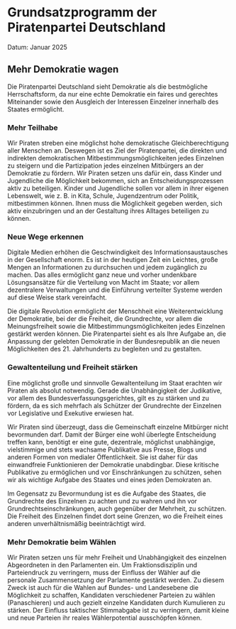 # Grundsatzprogramm der Piratenpartei Deutschland
Datum: Januar 2025

## Mehr Demokratie wagen 

Die Piratenpartei Deutschland sieht Demokratie als die bestmögliche Herrschaftsform, da nur eine echte Demokratie ein faires und gerechtes Miteinander sowie den Ausgleich der Interessen Einzelner innerhalb des Staates ermöglicht.


### Mehr Teilhabe 

Wir Piraten streben eine möglichst hohe demokratische Gleichberechtigung aller Menschen an. Deswegen ist es Ziel der Piratenpartei, die direkten und indirekten demokratischen Mitbestimmungsmöglichkeiten jedes Einzelnen zu steigern und die Partizipation jedes einzelnen Mitbürgers an der Demokratie zu fördern. Wir Piraten setzen uns dafür ein, dass Kinder und Jugendliche die Möglichkeit bekommen, sich an Entscheidungsprozessen aktiv zu beteiligen. Kinder und Jugendliche sollen vor allem in ihrer eigenen Lebenswelt, wie z. B. in Kita, Schule, Jugendzentrum oder Politik, mitbestimmen können. Ihnen muss die Möglichkeit gegeben werden, sich aktiv einzubringen und an der Gestaltung ihres Alltages beteiligen zu können.

### Neue Wege erkennen

Digitale Medien erhöhen die Geschwindigkeit des Informationsaustausches in der Gesellschaft enorm. Es ist in der heutigen Zeit ein Leichtes, große Mengen an Informationen zu durchsuchen und jedem zugänglich zu machen. Das alles ermöglicht ganz neue und vorher undenkbare Lösungsansätze für die Verteilung von Macht im Staate; vor allem dezentralere Verwaltungen und die Einführung verteilter Systeme werden auf diese Weise stark vereinfacht.

Die digitale Revolution ermöglicht der Menschheit eine Weiterentwicklung der Demokratie, bei der die Freiheit, die Grundrechte, vor allem die Meinungsfreiheit sowie die Mitbestimmungsmöglichkeiten jedes Einzelnen gestärkt werden können. Die Piratenpartei sieht es als Ihre Aufgabe an, die Anpassung der gelebten Demokratie in der Bundesrepublik an die neuen Möglichkeiten des 21. Jahrhunderts zu begleiten und zu gestalten.

### Gewaltenteilung und Freiheit stärken 

Eine möglichst große und sinnvolle Gewaltenteilung im Staat erachten wir Piraten als absolut notwendig. Gerade die Unabhängigkeit der Judikative, vor allem des Bundesverfassungsgerichtes, gilt es zu stärken und zu fördern, da es sich mehrfach als Schützer der Grundrechte der Einzelnen vor Legislative und Exekutive erwiesen hat.

Wir Piraten sind überzeugt, dass die Gemeinschaft einzelne Mitbürger nicht bevormunden darf. Damit der Bürger eine wohl überlegte Entscheidung treffen kann, benötigt er eine gute, dezentrale, möglichst unabhängige, vielstimmige und stets wachsame Publikative aus Presse, Blogs und anderen Formen von medialer Öffentlichkeit. Sie ist daher für das einwandfreie Funktionieren der Demokratie unabdingbar. Diese kritische Publikative zu ermöglichen und vor Einschränkungen zu schützen, sehen wir als wichtige Aufgabe des Staates und eines jeden Demokraten an.

Im Gegensatz zu Bevormundung ist es die Aufgabe des Staates, die Grundrechte des Einzelnen zu achten und zu wahren und ihn vor Grundrechtseinschränkungen, auch gegenüber der Mehrheit, zu schützen. Die Freiheit des Einzelnen findet dort seine Grenzen, wo die Freiheit eines anderen unverhältnismäßig beeinträchtigt wird.

### Mehr Demokratie beim Wählen 

Wir Piraten setzen uns für mehr Freiheit und Unabhängigkeit des einzelnen Abgeordneten in den Parlamenten ein. Um Fraktionsdisziplin und Parteiendruck zu verringern, muss der Einfluss der Wähler auf die personale Zusammensetzung der Parlamente gestärkt werden. Zu diesem Zweck ist auch für die Wahlen auf Bundes- und Landesebene die Möglichkeit zu schaffen, Kandidaten verschiedener Parteien zu wählen (Panaschieren) und auch gezielt einzelne Kandidaten durch Kumulieren zu stärken. Der Einfluss taktischer Stimmabgabe ist zu verringern, damit kleine und neue Parteien ihr reales Wählerpotential ausschöpfen können.

